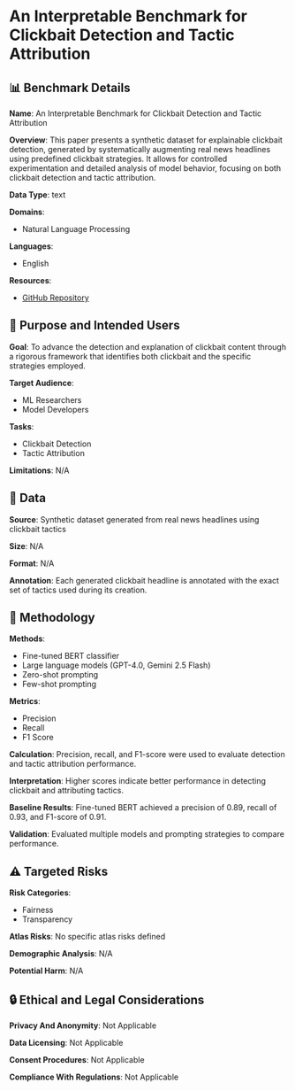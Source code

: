 # An Interpretable Benchmark for Clickbait Detection and Tactic Attribution

## 📊 Benchmark Details

**Name**: An Interpretable Benchmark for Clickbait Detection and Tactic Attribution

**Overview**: This paper presents a synthetic dataset for explainable clickbait detection, generated by systematically augmenting real news headlines using predefined clickbait strategies. It allows for controlled experimentation and detailed analysis of model behavior, focusing on both clickbait detection and tactic attribution.

**Data Type**: text

**Domains**:
- Natural Language Processing

**Languages**:
- English

**Resources**:
- [GitHub Repository](https://github.com/LLM-HITCS25S/ClickbaitTacticsDetection)

## 🎯 Purpose and Intended Users

**Goal**: To advance the detection and explanation of clickbait content through a rigorous framework that identifies both clickbait and the specific strategies employed.

**Target Audience**:
- ML Researchers
- Model Developers

**Tasks**:
- Clickbait Detection
- Tactic Attribution

**Limitations**: N/A

## 💾 Data

**Source**: Synthetic dataset generated from real news headlines using clickbait tactics

**Size**: N/A

**Format**: N/A

**Annotation**: Each generated clickbait headline is annotated with the exact set of tactics used during its creation.

## 🔬 Methodology

**Methods**:
- Fine-tuned BERT classifier
- Large language models (GPT-4.0, Gemini 2.5 Flash)
- Zero-shot prompting
- Few-shot prompting

**Metrics**:
- Precision
- Recall
- F1 Score

**Calculation**: Precision, recall, and F1-score were used to evaluate detection and tactic attribution performance.

**Interpretation**: Higher scores indicate better performance in detecting clickbait and attributing tactics.

**Baseline Results**: Fine-tuned BERT achieved a precision of 0.89, recall of 0.93, and F1-score of 0.91.

**Validation**: Evaluated multiple models and prompting strategies to compare performance.

## ⚠️ Targeted Risks

**Risk Categories**:
- Fairness
- Transparency

**Atlas Risks**:
No specific atlas risks defined

**Demographic Analysis**: N/A

**Potential Harm**: N/A

## 🔒 Ethical and Legal Considerations

**Privacy And Anonymity**: Not Applicable

**Data Licensing**: Not Applicable

**Consent Procedures**: Not Applicable

**Compliance With Regulations**: Not Applicable
